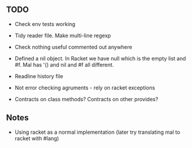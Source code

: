 ## TODO

* Check env tests working
* Tidy reader file. Make multi-line regexp
* Check nothing useful commented out anywhere

* Defined a nil object. In Racket we have null which is the empty list and #f. Mal has '() and nil and #f all different.

* Readline history file
* Not error checking agruments - rely on racket exceptions
* Contracts on class methods? Contracts on other provides?

## Notes

* Using racket as a normal implementation (later try translating mal to racket with #lang)
